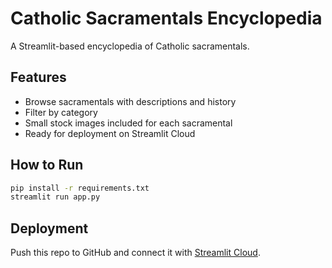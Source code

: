 # Catholic Sacramentals Encyclopedia

A Streamlit-based encyclopedia of Catholic sacramentals.

## Features
- Browse sacramentals with descriptions and history
- Filter by category
- Small stock images included for each sacramental
- Ready for deployment on Streamlit Cloud

## How to Run
```bash
pip install -r requirements.txt
streamlit run app.py
```

## Deployment
Push this repo to GitHub and connect it with [Streamlit Cloud](https://streamlit.io/cloud).
